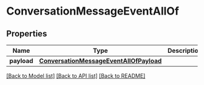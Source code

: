 # ConversationMessageEventAllOf

## Properties
Name | Type | Description | Notes
------------ | ------------- | ------------- | -------------
**payload** | [**ConversationMessageEventAllOfPayload**](ConversationMessageEventAllOfPayload.md) |  | [optional] 

[[Back to Model list]](../README.md#documentation-for-models) [[Back to API list]](../README.md#documentation-for-api-endpoints) [[Back to README]](../README.md)


